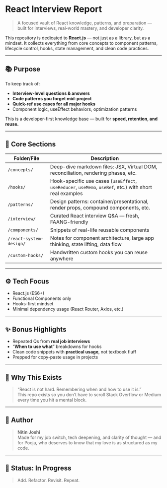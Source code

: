 # React Interview Report

> A focused vault of React knowledge, patterns, and preparation — built for interviews, real-world mastery, and developer clarity.

This repository is dedicated to **React.js** — not just as a library, but as a mindset. It collects everything from core concepts to component patterns, lifecycle control, hooks, state management, and clean code practices.

---

## 📚 Purpose

To keep track of:
- **Interview-level questions & answers**
- **Code patterns you forget mid-project**
- **Quick-ref use cases for all major hooks**
- Component logic, useEffect behaviors, optimization patterns

This is a developer-first knowledge base — built for **speed, retention, and reuse.**

---

## 🧠 Core Sections

| Folder/File         | Description |
|---------------------|-------------|
| `/concepts/`        | Deep-dive markdown files: JSX, Virtual DOM, reconciliation, rendering phases, etc. |
| `/hooks/`           | Hook-specific use cases (`useEffect`, `useReducer`, `useMemo`, `useRef`, etc.) with short real examples |
| `/patterns/`        | Design patterns: container/presentational, render props, compound components, etc. |
| `/interview/`       | Curated React interview Q&A — fresh, FAANG-friendly |
| `/components/`      | Snippets of real-life reusable components |
| `/react-system-design/` | Notes for component architecture, large app thinking, state lifting, data flow |
| `/custom-hooks/`    | Handwritten custom hooks you can reuse anywhere |

---

## ⚙️ Tech Focus

- React.js (ES6+)
- Functional Components only
- Hooks-first mindset
- Minimal dependency usage (React Router, Axios, etc.)

---

## ✨ Bonus Highlights

- Repeated Qs from **real job interviews**  
- “**When to use what**” breakdowns for hooks  
- Clean code snippets with **practical usage**, not textbook fluff  
- Prepped for copy-paste usage in projects

---

## 🧘 Why This Exists

> “React is not hard. Remembering when and how to use it is.”  
This repo exists so you don’t have to scroll Stack Overflow or Medium every time you hit a mental block.

---

## 📌 Author

> **Nitin Joshi**  
Made for my job switch, tech deepening, and clarity of thought — and for Pooja, who deserves to know that my love is as structured as my code.

---

## 🧠 Status: In Progress

> Add. Refactor. Revisit. Repeat.